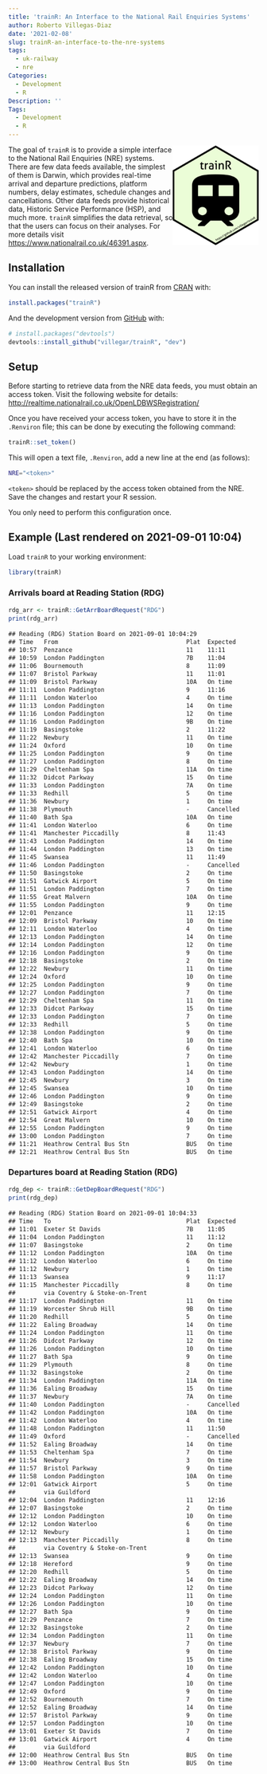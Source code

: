 ```yaml
---
title: 'trainR: An Interface to the National Rail Enquiries Systems'
author: Roberto Villegas-Diaz
date: '2021-02-08'
slug: trainR-an-interface-to-the-nre-systems
tags:
  - uk-railway
  - nre
Categories:
  - Development
  - R
Description: ''
Tags:
  - Development
  - R
---
```


<img src="https://raw.githubusercontent.com/villegar/trainR/main/inst/images/logo.png" alt="logo" align="right" height=200px/>

The goal of `trainR` is to provide a simple interface to the 
National Rail Enquiries (NRE) systems. There are few data feeds 
available, the simplest of them is Darwin, which provides real-time 
arrival and departure predictions, platform numbers, delay estimates, 
schedule changes and cancellations. Other data feeds provide historical 
data, Historic Service Performance (HSP), and much more. `trainR` 
simplifies the data retrieval, so that the users can focus on their 
analyses. For more details visit 
https://www.nationalrail.co.uk/46391.aspx.

## Installation

You can install the released version of trainR from [CRAN](https://CRAN.R-project.org) with:

``` r
install.packages("trainR")
```

And the development version from [GitHub](https://github.com/) with:

``` r
# install.packages("devtools")
devtools::install_github("villegar/trainR", "dev")
```

## Setup
Before starting to retrieve data from the NRE data feeds, you must obtain an access token. 
Visit the following website for details: http://realtime.nationalrail.co.uk/OpenLDBWSRegistration/

Once you have received your access token, you have to store it in the `.Renviron` file; this can be 
done by executing the following command:


```r
trainR::set_token()
```

This will open a text file, `.Renviron`, add a new line at the end (as follows):

```bash
NRE="<token>"
```

`<token>` should be replaced by the access token obtained from the NRE. Save the changes and restart 
your R session.

You only need to perform this configuration once.

## Example (Last rendered on 2021-09-01 10:04)

Load `trainR` to your working environment:

```r
library(trainR)
```

### Arrivals board at Reading Station (RDG)


```r
rdg_arr <- trainR::GetArrBoardRequest("RDG")
print(rdg_arr)
```

```
## Reading (RDG) Station Board on 2021-09-01 10:04:29
## Time   From                                    Plat  Expected
## 10:57  Penzance                                11    11:11
## 10:59  London Paddington                       7B    11:04
## 11:06  Bournemouth                             8     11:09
## 11:07  Bristol Parkway                         11    11:01
## 11:09  Bristol Parkway                         10A   On time
## 11:11  London Paddington                       9     11:16
## 11:11  London Waterloo                         4     On time
## 11:13  London Paddington                       14    On time
## 11:16  London Paddington                       12    On time
## 11:16  London Paddington                       9B    On time
## 11:19  Basingstoke                             2     11:22
## 11:22  Newbury                                 11    On time
## 11:24  Oxford                                  10    On time
## 11:25  London Paddington                       9     On time
## 11:27  London Paddington                       8     On time
## 11:29  Cheltenham Spa                          11A   On time
## 11:32  Didcot Parkway                          15    On time
## 11:33  London Paddington                       7A    On time
## 11:33  Redhill                                 5     On time
## 11:36  Newbury                                 1     On time
## 11:38  Plymouth                                -     Cancelled
## 11:40  Bath Spa                                10A   On time
## 11:41  London Waterloo                         6     On time
## 11:41  Manchester Piccadilly                   8     11:43
## 11:43  London Paddington                       14    On time
## 11:44  London Paddington                       13    On time
## 11:45  Swansea                                 11    11:49
## 11:46  London Paddington                       -     Cancelled
## 11:50  Basingstoke                             2     On time
## 11:51  Gatwick Airport                         5     On time
## 11:51  London Paddington                       7     On time
## 11:55  Great Malvern                           10A   On time
## 11:55  London Paddington                       9     On time
## 12:01  Penzance                                11    12:15
## 12:09  Bristol Parkway                         10    On time
## 12:11  London Waterloo                         4     On time
## 12:13  London Paddington                       14    On time
## 12:14  London Paddington                       12    On time
## 12:16  London Paddington                       9     On time
## 12:18  Basingstoke                             2     On time
## 12:22  Newbury                                 11    On time
## 12:24  Oxford                                  10    On time
## 12:25  London Paddington                       9     On time
## 12:27  London Paddington                       7     On time
## 12:29  Cheltenham Spa                          11    On time
## 12:33  Didcot Parkway                          15    On time
## 12:33  London Paddington                       7     On time
## 12:33  Redhill                                 5     On time
## 12:38  London Paddington                       9     On time
## 12:40  Bath Spa                                10    On time
## 12:41  London Waterloo                         6     On time
## 12:42  Manchester Piccadilly                   7     On time
## 12:42  Newbury                                 1     On time
## 12:43  London Paddington                       14    On time
## 12:45  Newbury                                 3     On time
## 12:45  Swansea                                 10    On time
## 12:46  London Paddington                       9     On time
## 12:49  Basingstoke                             2     On time
## 12:51  Gatwick Airport                         4     On time
## 12:54  Great Malvern                           10    On time
## 12:55  London Paddington                       9     On time
## 13:00  London Paddington                       7     On time
## 11:21  Heathrow Central Bus Stn                BUS   On time
## 12:21  Heathrow Central Bus Stn                BUS   On time
```

### Departures board at Reading Station (RDG)


```r
rdg_dep <- trainR::GetDepBoardRequest("RDG")
print(rdg_dep)
```

```
## Reading (RDG) Station Board on 2021-09-01 10:04:33
## Time   To                                      Plat  Expected
## 11:01  Exeter St Davids                        7B    11:05
## 11:04  London Paddington                       11    11:12
## 11:07  Basingstoke                             2     On time
## 11:12  London Paddington                       10A   On time
## 11:12  London Waterloo                         6     On time
## 11:12  Newbury                                 1     On time
## 11:13  Swansea                                 9     11:17
## 11:15  Manchester Piccadilly                   8     On time
##        via Coventry & Stoke-on-Trent           
## 11:17  London Paddington                       11    On time
## 11:19  Worcester Shrub Hill                    9B    On time
## 11:20  Redhill                                 5     On time
## 11:22  Ealing Broadway                         14    On time
## 11:24  London Paddington                       11    On time
## 11:26  Didcot Parkway                          12    On time
## 11:26  London Paddington                       10    On time
## 11:27  Bath Spa                                9     On time
## 11:29  Plymouth                                8     On time
## 11:32  Basingstoke                             2     On time
## 11:34  London Paddington                       11A   On time
## 11:36  Ealing Broadway                         15    On time
## 11:37  Newbury                                 7A    On time
## 11:40  London Paddington                       -     Cancelled
## 11:42  London Paddington                       10A   On time
## 11:42  London Waterloo                         4     On time
## 11:48  London Paddington                       11    11:50
## 11:49  Oxford                                  -     Cancelled
## 11:52  Ealing Broadway                         14    On time
## 11:53  Cheltenham Spa                          7     On time
## 11:54  Newbury                                 3     On time
## 11:57  Bristol Parkway                         9     On time
## 11:58  London Paddington                       10A   On time
## 12:01  Gatwick Airport                         5     On time
##        via Guildford                           
## 12:04  London Paddington                       11    12:16
## 12:07  Basingstoke                             2     On time
## 12:12  London Paddington                       10    On time
## 12:12  London Waterloo                         6     On time
## 12:12  Newbury                                 1     On time
## 12:13  Manchester Piccadilly                   8     On time
##        via Coventry & Stoke-on-Trent           
## 12:13  Swansea                                 9     On time
## 12:18  Hereford                                9     On time
## 12:20  Redhill                                 5     On time
## 12:22  Ealing Broadway                         14    On time
## 12:23  Didcot Parkway                          12    On time
## 12:24  London Paddington                       11    On time
## 12:26  London Paddington                       10    On time
## 12:27  Bath Spa                                9     On time
## 12:29  Penzance                                7     On time
## 12:32  Basingstoke                             2     On time
## 12:34  London Paddington                       11    On time
## 12:37  Newbury                                 7     On time
## 12:38  Bristol Parkway                         9     On time
## 12:38  Ealing Broadway                         15    On time
## 12:42  London Paddington                       10    On time
## 12:42  London Waterloo                         4     On time
## 12:47  London Paddington                       10    On time
## 12:49  Oxford                                  9     On time
## 12:52  Bournemouth                             7     On time
## 12:52  Ealing Broadway                         14    On time
## 12:57  Bristol Parkway                         9     On time
## 12:57  London Paddington                       10    On time
## 13:01  Exeter St Davids                        7     On time
## 13:01  Gatwick Airport                         4     On time
##        via Guildford                           
## 12:00  Heathrow Central Bus Stn                BUS   On time
## 13:00  Heathrow Central Bus Stn                BUS   On time
```
